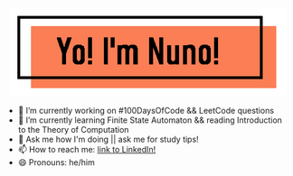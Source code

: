 
<div align="center">
<img src=https://github.com/NunoAGoncalves/NunoAGoncalves/blob/master/Banner.PNG>
</div>

- 🔭 I’m currently working on #100DaysOfCode && LeetCode questions
- 🌱 I’m currently learning Finite State Automaton && reading Introduction to the Theory of Computation
- 💬 Ask me how I'm doing || ask me for study tips!
- 📫 How to reach me: [link to LinkedIn!](https://www.linkedin.com/in/nuno-alexandre-goncalves-925b18162/)
- 😄 Pronouns: he/him

